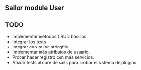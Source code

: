 ## Sailor module User

## TODO

* Implementar métodos CRUD básicos.
* Integrar los tests
* Integrar con sailor-stringfile.
* Implementar más atributos de usuario.
* Probar hacer registro con más servicios.
* Añadir tests al core de sails para probar el sistema de plugins
